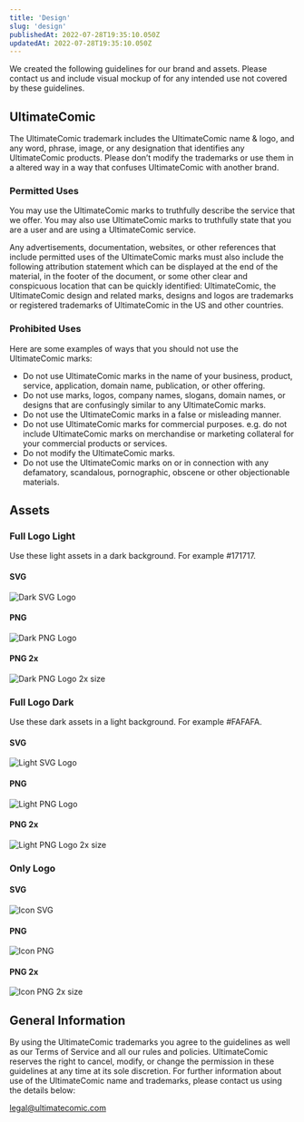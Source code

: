 ```yaml
---
title: 'Design'
slug: 'design'
publishedAt: 2022-07-28T19:35:10.050Z
updatedAt: 2022-07-28T19:35:10.050Z
---
```


We created the following guidelines for our brand and assets. Please contact us and include visual mockup of for any intended use not covered by these guidelines.

## UltimateComic

The UltimateComic trademark includes the UltimateComic name & logo, and any word, phrase, image, or any designation that identifies any UltimateComic products. Please don’t modify the trademarks or use them in a altered way in a way that confuses UltimateComic with another brand.

### Permitted Uses

You may use the UltimateComic marks to truthfully describe the service that we offer. You may also use UltimateComic marks to truthfully state that you are a user and are using a UltimateComic service.

Any advertisements, documentation, websites, or other references that include permitted uses of the UltimateComic marks must also include the following attribution statement which can be displayed at the end of the material, in the footer of the document, or some other clear and conspicuous location that can be quickly identified: UltimateComic, the UltimateComic design and related marks, designs and logos are trademarks or registered trademarks of UltimateComic in the US and other countries.

### Prohibited Uses

Here are some examples of ways that you should not use the UltimateComic marks:

- Do not use UltimateComic marks in the name of your business, product, service, application, domain name, publication, or other offering.
- Do not use marks, logos, company names, slogans, domain names, or designs that are confusingly similar to any UltimateComic marks.
- Do not use the UltimateComic marks in a false or misleading manner.
- Do not use UltimateComic marks for commercial purposes. e.g. do not include UltimateComic marks on merchandise or marketing collateral for your commercial products or services.
- Do not modify the UltimateComic marks.
- Do not use the UltimateComic marks on or in connection with any defamatory, scandalous, pornographic, obscene or other objectionable materials.

## Assets

### Full Logo Light

Use these light assets in a dark background. For example #171717.

#### SVG

![Dark SVG Logo](logo_dark.svg)

#### PNG

![Dark PNG Logo](logo_dark.png)

#### PNG 2x

![Dark PNG Logo 2x size](logo_dark_2x.png)

### Full Logo Dark

Use these dark assets in a light background. For example #FAFAFA.

#### SVG

![Light SVG Logo](logo_light.svg)

#### PNG

![Light PNG Logo](logo_light.png)

#### PNG 2x

![Light PNG Logo 2x size](logo_light_2x.png)

### Only Logo

#### SVG

![Icon SVG](icon.svg)

#### PNG

![Icon PNG](icon.png)

#### PNG 2x

![Icon PNG 2x size](icon_2x.png)

## General Information

By using the UltimateComic trademarks you agree to the guidelines as well as our Terms of Service and all our rules and policies. UltimateComic reserves the right to cancel, modify, or change the permission in these guidelines at any time at its sole discretion. For further information about use of the UltimateComic name and trademarks, please contact us using the details below:

[legal@ultimatecomic.com](mailto:legal@ultimatecomic.com)
